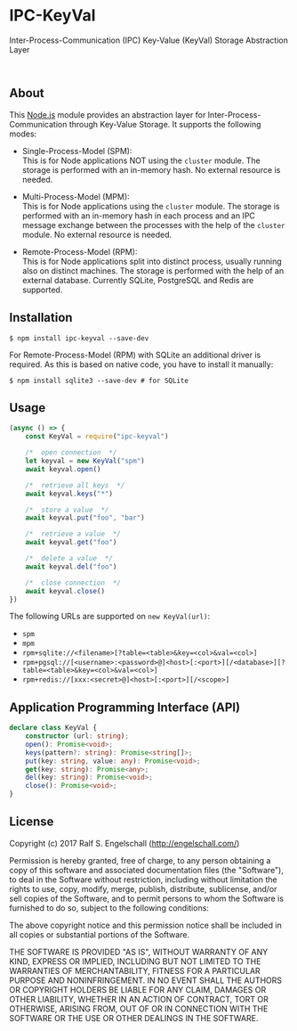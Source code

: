 
IPC-KeyVal
==========

Inter-Process-Communication (IPC) Key-Value (KeyVal) Storage Abstraction Layer

<p/>
<img src="https://nodei.co/npm/ipc-keyval.png?downloads=true&stars=true" alt=""/>

<p/>
<img src="https://david-dm.org/rse/ipc-keyval.png" alt=""/>

About
-----

This [Node.js](https://nodejs.org) module provides an abstraction layer
for Inter-Process-Communication through Key-Value Storage. It
supports the following modes:

- Single-Process-Model (SPM):<br/>
  This is for Node applications NOT using the `cluster` module.
  The storage is performed with an in-memory hash.
  No external resource is needed.

- Multi-Process-Model (MPM):<br/>
  This is for Node applications using the `cluster` module.
  The storage is performed with an in-memory hash
  in each process and an IPC message exchange between the processes
  with the help of the `cluster` module. No external resource is needed.

- Remote-Process-Model (RPM):<br/>
  This is for Node applications split into distinct process, usually
  running also on distinct machines.
  The storage is performed with the help of an external database.
  Currently SQLite, PostgreSQL and Redis are supported.

Installation
------------

```shell
$ npm install ipc-keyval --save-dev
```

For Remote-Process-Model (RPM) with SQLite an additional
driver is required. As this is based on native code, you have to
install it manually:

```shell
$ npm install sqlite3 --save-dev # for SQLite
```

Usage
-----

```js
(async () => {
    const KeyVal = require("ipc-keyval")

    /*  open connection  */
    let keyval = new KeyVal("spm")
    await keyval.open()

    /*  retrieve all keys  */
    await keyval.keys("*")

    /*  store a value  */
    await keyval.put("foo", "bar")

    /*  retrieve a value  */
    await keyval.get("foo")

    /*  delete a value  */
    await keyval.del("foo")

    /*  close connection  */
    await keyval.close()
})
```

The following URLs are supported on `new KeyVal(url)`:

- `spm`
- `mpm`
- `rpm+sqlite://<filename>[?table=<table>&key=<col>&val=<col>]`
- `rpm+pgsql://[<username>:<password>@]<host>[:<port>][/<database>][?table=<table>&key=<col>&val=<col>]`
- `rpm+redis://[xxx:<secret>@]<host>[:<port>][/<scope>]`

Application Programming Interface (API)
---------------------------------------

```ts
declare class KeyVal {
    constructor (url: string);
    open(): Promise<void>;
    keys(pattern?: string): Promise<string[]>;
    put(key: string, value: any): Promise<void>;
    get(key: string): Promise<any>;
    del(key: string): Promise<void>;
    close(): Promise<void>;
}
```

License
-------

Copyright (c) 2017 Ralf S. Engelschall (http://engelschall.com/)

Permission is hereby granted, free of charge, to any person obtaining
a copy of this software and associated documentation files (the
"Software"), to deal in the Software without restriction, including
without limitation the rights to use, copy, modify, merge, publish,
distribute, sublicense, and/or sell copies of the Software, and to
permit persons to whom the Software is furnished to do so, subject to
the following conditions:

The above copyright notice and this permission notice shall be included
in all copies or substantial portions of the Software.

THE SOFTWARE IS PROVIDED "AS IS", WITHOUT WARRANTY OF ANY KIND,
EXPRESS OR IMPLIED, INCLUDING BUT NOT LIMITED TO THE WARRANTIES OF
MERCHANTABILITY, FITNESS FOR A PARTICULAR PURPOSE AND NONINFRINGEMENT.
IN NO EVENT SHALL THE AUTHORS OR COPYRIGHT HOLDERS BE LIABLE FOR ANY
CLAIM, DAMAGES OR OTHER LIABILITY, WHETHER IN AN ACTION OF CONTRACT,
TORT OR OTHERWISE, ARISING FROM, OUT OF OR IN CONNECTION WITH THE
SOFTWARE OR THE USE OR OTHER DEALINGS IN THE SOFTWARE.


